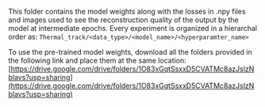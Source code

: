 This folder contains the model weights along with the losses in .npy files and images used to see the reconstruction quality of the output by the model at intermediate epochs. Every experiment is organized in a hierarchal order as: ```Thermal_track/<data_type>/<model_name>/<hyperparamter_name>```

To use the pre-trained model weights, download all the folders provided in the following link and place them at the same location:
[https://drive.google.com/drive/folders/1O83xGqtSsxxD5CVATMc8azJslzNblavs?usp=sharing](https://drive.google.com/drive/folders/1O83xGqtSsxxD5CVATMc8azJslzNblavs?usp=sharing)
